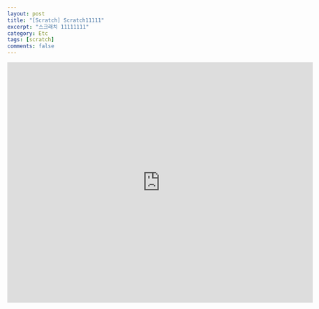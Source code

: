 ```yaml
---
layout: post
title: "[Scratch] Scratch11111"
excerpt: "스크래치 11111111"
category: Etc
tags: [scratch]
comments: false
---
```



<iframe src="https://jamesbmadden.github.io/scratch-silicon/#553825577" allowtransparency="true" width="700" height="550" frameborder="0" scrolling="no" allowfullscreen=""></iframe>
